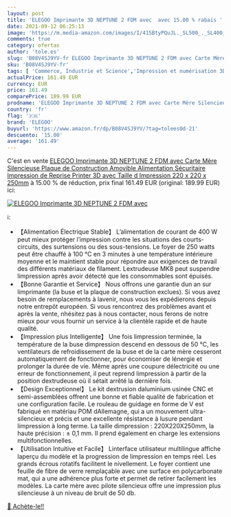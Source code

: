 ```yaml
---
layout: post
title: 'ELEGOO Imprimante 3D NEPTUNE 2 FDM avec  avec 15.00 % rabais '
date: 2021-09-12 06:25:13
image: 'https://m.media-amazon.com/images/I/41SBtyPQuJL._SL500_._SL400_.jpg'
comments: true
category: ofertas
author: 'tole.es'
slug: 'B08V4SJ9YV-fr ELEGOO Imprimante 3D NEPTUNE 2 FDM avec Carte Mère...'
sku: 'B08V4SJ9YV-fr'
tags: [ 'Commerce, Industrie et Science','Impression et numérisation 3D','Imprimantes 3D','elegoo', ]
actualPrice: 161.49 EUR
currency: EUR
price: 161.49
comparePrice: 189.99 EUR
prodname: 'ELEGOO Imprimante 3D NEPTUNE 2 FDM avec Carte Mère Silencieuse  Plaque de Construction Amovible  Alimentation Sécuritaire  Impression de Reprise  Printer 3D avec Taille d Impression 220 x 220 x 250mm'
country: 'fr'
flag: '🇫🇷'
brand: 'ELEGOO'
buyurl: 'https://www.amazon.fr/dp/B08V4SJ9YV/?tag=tolees0d-21'
descuento: '15.00'
average: '161.49'
---
```


C'est en vente [ELEGOO Imprimante 3D NEPTUNE 2 FDM avec Carte Mère Silencieuse  Plaque de Construction Amovible  Alimentation Sécuritaire  Impression de Reprise  Printer 3D avec Taille d Impression 220 x 220 x 250mm](https://www.amazon.fr/dp/B08V4SJ9YV/?tag=tolees0d-21)  à  15.00 % de réduction, prix final  161.49 EUR (original: 189.99 EUR) ici:

[![ELEGOO Imprimante 3D NEPTUNE 2 FDM avec ](https://m.media-amazon.com/images/I/41SBtyPQuJL._SL500_._SL400_.jpg)](https://www.amazon.fr/dp/B08V4SJ9YV/?tag=tolees0d-21)

ℹ️:

- 【Alimentation Électrique Stable】 L’alimentation de courant de 400 W peut mieux protéger l’impression contre les situations des courts-circuits, des surtensions ou des sous-tensions. Le foyer de 250 watts peut être chauffé à 100 °C en 3 minutes à une température intérieure moyenne et le maintient stable pour répondre aux exigences de travail des différents matériaux de filament. Lextrudeuse MK8 peut suspendre limpression après avoir détecté que les consommables sont épuisés.
- 【Bonne Garantie et Service】 Nous offrons une garantie dun an sur limprimante (la buse et la plaque de construction exclues). Si vous avez besoin de remplacements à lavenir, nous vous les expédierons depuis notre entrepôt européen. Si vous rencontrez des problèmes avant et après la vente, nhésitez pas à nous contacter, nous ferons de notre mieux pour vous fournir un service à la clientèle rapide et de haute qualité.
- 【Impression plus Intelligente】 Une fois limpression terminée, la température de la buse dimpression descend en dessous de 50 °C, les ventilateurs de refroidissement de la buse et de la carte mère cesseront automatiquement de fonctionner, pour économiser de lénergie et prolonger la durée de vie. Même après une coupure délectricité ou une erreur de fonctionnement, il peut reprend limpression à partir de la position dextrudeuse où il sétait arrêté la dernière fois.
- 【Design Exceptionnel】 Le kit dextrusion daluminium usinée CNC et semi-assemblées offrent une bonne et fiable qualité de fabrication et une configuration facile. Le rouleau de guidage en forme de V est fabriqué en matériau POM dAllemagne, qui a un mouvement ultra-silencieux et précis et une excellente résistance à lusure pendant limpression à long terme. La taille dimpression : 220X220X250mm, la haute précision : ± 0,1 mm. Il prend également en charge les extensions multifonctionnelles.
- 【Utilisation Intuitive et Facile】 Linterface utilisateur multilingue affiche laperçu du modèle et la progression de limpression en temps réel. Les grands écrous rotatifs facilitent le nivellement. Le foyer contient une feuille de fibre de verre remplaçable avec une surface en polycarbonate mat, qui a une adhérence plus forte et permet de retirer facilement les modèles. La carte mère avec pilote silencieux offre une impression plus silencieuse à un niveau de bruit de 50 db.

[🛒 Achète-le!!](https://www.amazon.fr/dp/B08V4SJ9YV/?tag=tolees0d-21)
